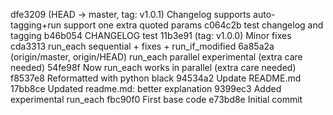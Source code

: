 dfe3209 (HEAD -> master, tag: v1.0.1) Changelog supports auto-tagging+run support one extra quoted params
c064c2b test changelog and tagging
b46b054 CHANGELOG test
11b3e91 (tag: v1.0.0) Minor fixes
cda3313 run_each sequential + fixes + run_if_modified
6a85a2a (origin/master, origin/HEAD) run_each parallel experimental (extra care needed)
54fe98f Now run_each works in parallel (extra care needed)
f8537e8 Reformatted with python black
94534a2 Update README.md
17bb8ce Updated readme.md: better explanation
9399ec3 Added experimental run_each
fbc90f0 First base code
e73bd8e Initial commit

